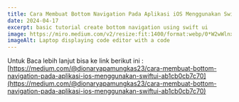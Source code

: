 ```yaml
---
title: Cara Membuat Bottom Navigation Pada Aplikasi iOS Menggunakan SwiftUI
date: 2024-04-17
excerpt: basic tutorial create bottom navigation using swift ui
image: https://miro.medium.com/v2/resize:fit:1400/format:webp/0*W2wWlnxsQTD-0KmO
imageAlt: Laptop displaying code editor with a code
---
```


Untuk Baca lebih lanjut bisa ke link berikut ini :
[https://medium.com/@dionaryapamungkas23/cara-membuat-bottom-navigation-pada-aplikasi-ios-menggunakan-swiftui-ab1cb0cb7c70](https://medium.com/@dionaryapamungkas23/cara-membuat-bottom-navigation-pada-aplikasi-ios-menggunakan-swiftui-ab1cb0cb7c70)
